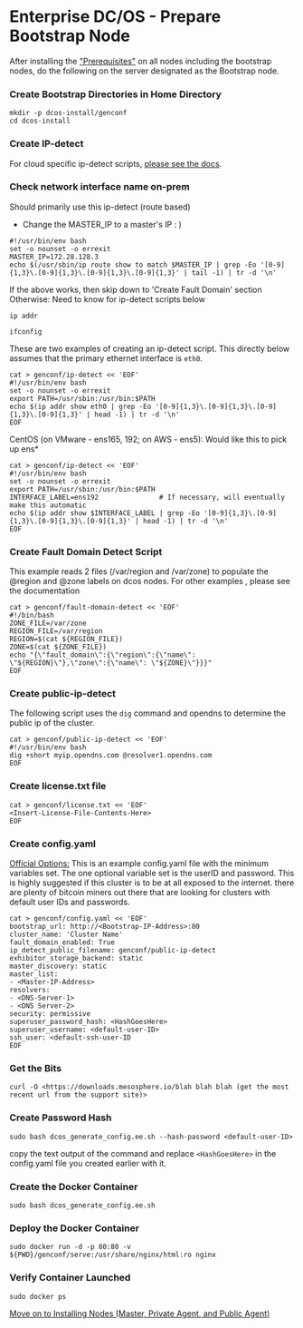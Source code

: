 # Enterprise DC/OS - Prepare Bootstrap Node
After installing the ["Prerequisites"](https://github.com/jdyver/Enterprise-DC-OS-LATEST-Install-Cheatsheet/blob/master/1%20-%20Prerequisites.md) on all nodes including the bootstrap nodes, do the following on the server designated as the Bootstrap node.

### Create Bootstrap Directories in Home Directory
```
mkdir -p dcos-install/genconf
cd dcos-install
```

### Create IP-detect
For cloud specific ip-detect scripts, [please see the docs](https://docs.mesosphere.com/1.13/installing/production/deploying-dcos/installation/#create-an-ip-detection-script).

### Check network interface name on-prem
Should primarily use this ip-detect (route based)

- Change the MASTER_IP to a master's IP : )
```
#!/usr/bin/env bash
set -o nounset -o errexit
MASTER_IP=172.28.128.3
echo $(/usr/sbin/ip route show to match $MASTER_IP | grep -Eo '[0-9]{1,3}\.[0-9]{1,3}\.[0-9]{1,3}\.[0-9]{1,3}' | tail -1) | tr -d '\n'
```

If the above works, then skip down to 'Create Fault Domain' section
Otherwise: Need to know for ip-detect scripts below
```
ip addr

ifconfig
```
These are two examples of creating an ip-detect script.  This directly below assumes that the primary ethernet interface is `eth0`.
```
cat > genconf/ip-detect << 'EOF'
#!/usr/bin/env bash
set -o nounset -o errexit
export PATH=/usr/sbin:/usr/bin:$PATH
echo $(ip addr show eth0 | grep -Eo '[0-9]{1,3}\.[0-9]{1,3}\.[0-9]{1,3}\.[0-9]{1,3}' | head -1) | tr -d '\n'
EOF
```
CentOS (on VMware - ens165, 192; on AWS - ens5): Would like this to pick up ens*
```
cat > genconf/ip-detect << 'EOF'
#!/usr/bin/env bash
set -o nounset -o errexit
export PATH=/usr/sbin:/usr/bin:$PATH
INTERFACE_LABEL=ens192               # If necessary, will eventually make this automatic
echo $(ip addr show $INTERFACE_LABEL | grep -Eo '[0-9]{1,3}\.[0-9]{1,3}\.[0-9]{1,3}\.[0-9]{1,3}' | head -1) | tr -d '\n'
EOF
```

### Create Fault Domain Detect Script
This example reads 2 files (/var/region and /var/zone) to populate the @region and @zone labels on dcos nodes.  For other examples , please see the documentation  
```
cat > genconf/fault-domain-detect << 'EOF'
#!/bin/bash
ZONE_FILE=/var/zone
REGION_FILE=/var/region
REGION=$(cat ${REGION_FILE})
ZONE=$(cat ${ZONE_FILE})
echo "{\"fault_domain\":{\"region\":{\"name\": \"${REGION}\"},\"zone\":{\"name\": \"${ZONE}\"}}}"
EOF
```

### Create public-ip-detect
The following script uses the `dig` command and opendns to determine the public ip of the cluster.
```
cat > genconf/public-ip-detect << 'EOF'
#!/usr/bin/env bash
dig +short myip.opendns.com @resolver1.opendns.com
EOF
```

### Create license.txt file
```
cat > genconf/license.txt << 'EOF'
<Insert-License-File-Contents-Here>
EOF
```

### Create config.yaml

[Official Options:](https://docs.mesosphere.com/1.13/installing/production/deploying-dcos/configuration/examples/)
This is an example config.yaml file with the minimum variables set.  The one optional variable set is the userID and password.  This is highly suggested if this cluster is to be at all exposed to the internet.  there are plenty of bitcoin miners out there that are looking for clusters with default user IDs and passwords.
```
cat > genconf/config.yaml << 'EOF'
bootstrap_url: http://<Bootstrap-IP-Address>:80
cluster_name: 'Cluster Name'
fault_domain_enabled: True
ip_detect_public_filename: genconf/public-ip-detect
exhibitor_storage_backend: static
master_discovery: static
master_list:
- <Master-IP-Address> 
resolvers:
- <DNS-Server-1>
- <DNS Server-2>
security: permissive
superuser_password_hash: <HashGoesHere>
superuser_username: <default-user-ID>
ssh_user: <default-ssh-user-ID
EOF
```

### Get the Bits
```
curl -O <https://downloads.mesosphere.io/blah blah blah (get the most recent url from the support site)>
```

### Create Password Hash
```
sudo bash dcos_generate_config.ee.sh --hash-password <default-user-ID>
```
copy the text output of the command and replace `<HashGoesHere>` in the config.yaml file you created earlier with it.

### Create the Docker Container
```
sudo bash dcos_generate_config.ee.sh
```

### Deploy the Docker Container
```
sudo docker run -d -p 80:80 -v ${PWD}/genconf/serve:/usr/share/nginx/html:ro nginx
```
### Verify Container Launched
```
sudo docker ps
```

[Move on to Installing Nodes (Master, Private Agent, and Public Agent)](https://github.com/jdyver/Enterprise-DC-OS-LATEST-Install-Cheatsheet/blob/master/3%20-%20Installation.md)

